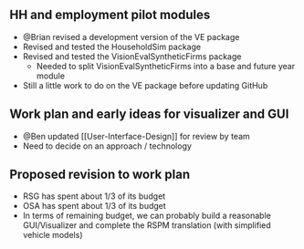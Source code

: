 ## HH and employment pilot modules
  - @Brian revised a development version of the VE package
  - Revised and tested the HouseholdSim package
  - Revised and tested the VisionEvalSyntheticFirms package
    - Needed to split VisionEvalSyntheticFirms into a base and future year module
  - Still a little work to do on the VE package before updating GitHub

## Work plan and early ideas for visualizer and GUI
  - @Ben updated [[User-Interface-Design]] for review by team
  - Need to decide on an approach / technology

## Proposed revision to work plan
  - RSG has spent about 1/3 of its budget
  - OSA has spent about 1/3 of its budget
  - In terms of remaining budget, we can probably build a reasonable GUI/Visualizer and complete the RSPM translation (with simplified vehicle models)